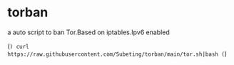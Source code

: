 # torban
a auto script to ban Tor.Based on iptables.Ipv6 enabled

(```)
 curl https://raw.githubusercontent.com/Subeting/torban/main/tor.sh|bash
(```)
